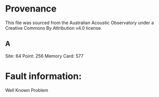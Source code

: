 # Provenance

This file was sourced from the Australian Acoustic Observatory under a 
Creative Commons By Attribution v4.0 license.

## A

Site: 64
Point: 256
Memory Card: 577


# Fault information:

Well Known Problem 